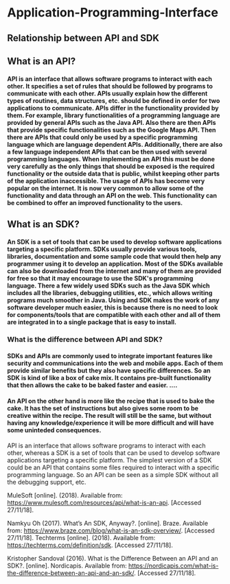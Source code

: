 # Application-Programming-Interface

## Relationship between API and SDK

## What is an API?

#### API is an interface that allows software programs to interact with each other. It specifies a set of rules that should be followed by programs to communicate with each other. APIs usually explain how the different types of routines, data structures, etc. should be defined in order for two applications to communicate. APIs differ in the functionality provided by them. For example, library functionalities of a programming language are provided by general APIs such as the Java API. Also there are then APIs that provide specific functionalities such as the Google Maps API. Then there are APIs that could only be used by a specific programming language which are language dependent APIs. Additionally, there are also a few language independent APIs that can be then used with several programming languages. When implementing an API this must be done very carefully as the only things that should be exposed is the required functionality or the outside data that is public, whilst keeping other parts of the application inaccessible. The usage of APIs has become very popular on the internet. It is now very common to allow some of the functionality and data through an API on the web. This functionality can be combined to offer an improved functionality to the users.

## What is an SDK?

#### An SDK is a set of tools that can be used to develop software applications targeting a specific platform. SDKs usually provide various tools, libraries, documentation and some sample code that would then help any programmer using it to develop an application. Most of the SDKs available can also be downloaded from the internet and many of them are provided for free so that it may encourage to use the SDK's programming language. There a few widely used SDKs such as the Java SDK which includes all the libraries, debugging utilities, etc., which allows writing programs much smoother in Java. Using and SDK makes the work of any software developer much easier, this is because there is no need to look for components/tools that are compatible with each other and all of them are integrated in to a single package that is easy to install.


### What is the difference between API and SDK?

#### SDKs and APIs are commonly used to integrate important features like security and communications into the web and mobile apps. Each of them provide similar benefits but they also have specific differences. So an SDK is kind of like a box of cake mix. It contains pre-built functionality that then allows the cake to be baked faster and easier. ....

#### An APl on the other hand is more like the recipe that is used to bake the cake. It has the set of instructions but also gives some room to be creative within the recipe. The result will still be the same, but without having any knowledge/experience it will be more difficult and will have some uninteded consequences.

####

API is an interface that allows software programs to interact with each other, whereas a SDK is a set of tools that can be used to develop software applications targeting a specific platform. The simplest version of a SDK could be an API that contains some files required to interact with a specific programming language. So an API can be seen as a simple SDK without all the debugging support, etc.





MuleSoft [online]. (2018). Available from: <https://www.mulesoft.com/resources/api/what-is-an-api>. [Accessed 27/11/18].

Namkyu Oh (2017). What’s An SDK, Anyway?. [online]. Braze. Available from: <https://www.braze.com/blog/what-is-an-sdk-overview/>. [Accessed 27/11/18].
Techterms [online]. (2018). Available from: <https://techterms.com/definition/sdk>. [Accessed 27/11/18].

Kristopher Sandoval (2016). What is the Difference Between an API and an SDK?. [online]. Nordicapis. Available from: <https://nordicapis.com/what-is-the-difference-between-an-api-and-an-sdk/>. [Accessed 27/11/18].
